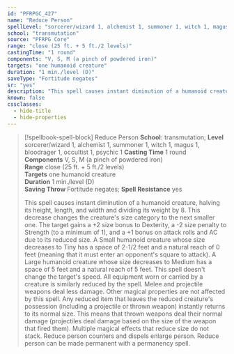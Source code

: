 ```yaml
---
id: "PFRPGC_427"
name: "Reduce Person"
spellLevel: "sorcerer/wizard 1, alchemist 1, summoner 1, witch 1, magus 1, bloodrager 1, occultist 1, psychic 1"
school: "transmutation"
source: "PFRPG Core"
range: "close (25 ft. + 5 ft./2 levels)"
castingTime: "1 round"
components: "V, S, M (a pinch of powdered iron)"
targets: "one humanoid creature"
duration: "1 min./level (D)"
saveType: "Fortitude negates"
sr: "yes"
description: "This spell causes instant diminution of a humanoid creature, halving its height, length, and width and dividing its weight by 8. This decrease changes the creature's size category to the next smaller one. The target gains a +2 size bonus to Dexterity, a -2 size penalty to Strength (to a minimum of 1), and a +1 bonus on attack rolls and AC due to its reduced size.  A Small humanoid creature whose size decreases to Tiny has a space of 2-1/2 feet and a natural reach of 0 feet (meaning that it must enter an opponent's square to attack). A Large humanoid creature whose size decreases to Medium has a space of 5 feet and a natural reach of 5 feet. This spell doesn't change the target's speed.  All equipment worn or carried by a creature is similarly reduced by the spell.  Melee and projectile weapons deal less damage. Other magical properties are not affected by this spell. Any reduced item that leaves the reduced creature's possession (including a projectile or thrown weapon) instantly returns to its normal size. This means that thrown weapons deal their normal damage (projectiles deal damage based on the size of the weapon that fired them).  Multiple magical effects that reduce size do not stack. Reduce person counters and dispels enlarge person.  Reduce person can be made permanent with a permanency spell."
known: false
cssclasses:
  - hide-title
  - hide-properties
---
```


> [!spellbook-spell-block] Reduce Person
> **School:** transmutation; **Level** sorcerer/wizard 1, alchemist 1, summoner 1, witch 1, magus 1, bloodrager 1, occultist 1, psychic 1
> **Casting Time** 1 round  
> **Components** V, S, M (a pinch of powdered iron)  
> **Range** close (25 ft. + 5 ft./2 levels)  
> **Targets** one humanoid creature  
> **Duration** 1 min./level (D)  
> **Saving Throw** Fortitude negates; **Spell Resistance** yes
> 
> This spell causes instant diminution of a humanoid creature, halving its height, length, and width and dividing its weight by 8. This decrease changes the creature's size category to the next smaller one. The target gains a +2 size bonus to Dexterity, a -2 size penalty to Strength (to a minimum of 1), and a +1 bonus on attack rolls and AC due to its reduced size.  A Small humanoid creature whose size decreases to Tiny has a space of 2-1/2 feet and a natural reach of 0 feet (meaning that it must enter an opponent's square to attack). A Large humanoid creature whose size decreases to Medium has a space of 5 feet and a natural reach of 5 feet. This spell doesn't change the target's speed.  All equipment worn or carried by a creature is similarly reduced by the spell.  Melee and projectile weapons deal less damage. Other magical properties are not affected by this spell. Any reduced item that leaves the reduced creature's possession (including a projectile or thrown weapon) instantly returns to its normal size. This means that thrown weapons deal their normal damage (projectiles deal damage based on the size of the weapon that fired them).  Multiple magical effects that reduce size do not stack. Reduce person counters and dispels enlarge person.  Reduce person can be made permanent with a permanency spell.
